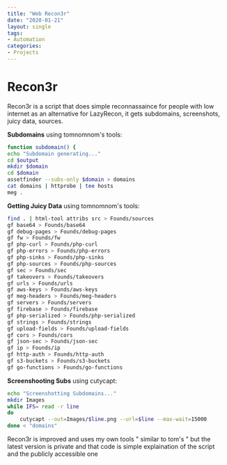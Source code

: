 ```yaml
---
title: "Web Recon3r"
date: "2020-01-21"
layout: single
tags:
- Automation
categories:
- Projects
---
```


# Recon3r

Recon3r is a script that does simple reconnassaince for people with low internet as an alternative
for LazyRecon, it gets subdomains, screenshots, juicy data, sources.

**Subdomains** using tomnomnom's tools:
```bash
function subdomain() {
echo "Subdomain generating..."
cd $output
mkdir $domain
cd $domain
assetfinder --subs-only $domain > domains
cat domains | httprobe | tee hosts
meg .
```

**Getting Juicy Data** using tomnomnom's tools:
```bash
find . | html-tool attribs src > Founds/sources
gf base64 > Founds/base64
gf debug-pages > Founds/debug-pages
gf fw > Founds/fw
gf php-curl > Founds/php-curl
gf php-errors > Founds/php-errors
gf php-sinks > Founds/php-sinks
gf php-sources > Founds/php-sources
gf sec > Founds/sec
gf takeovers > Founds/takeovers
gf urls > Founds/urls
gf aws-keys > Founds/aws-keys
gf meg-headers > Founds/meg-headers
gf servers > Founds/servers
gf firebase > Founds/firebase
gf php-serialized > Founds/php-serialized
gf strings > Founds/strings
gf upload-fields > Founds/upload-fields
gf cors > Founds/cors
gf json-sec > Founds/json-sec
gf ip > Founds/ip
gf http-auth > Founds/http-auth
gf s3-buckets > Founds/s3-buckets
gf go-functions > Founds/go-functions
```

**Screenshooting Subs** using cutycapt:
```bash
echo "Screenshotting Subdomains..."
mkdir Images
while IFS= read -r line
do
	cutycapt --out=Images/$line.png --url=$line --max-wait=15000
done < "domains"
```

Recon3r is improved and uses my own tools " similar to tom's "
but the latest version is private and that code is simple explaination
of the script and the publicly accessible one
